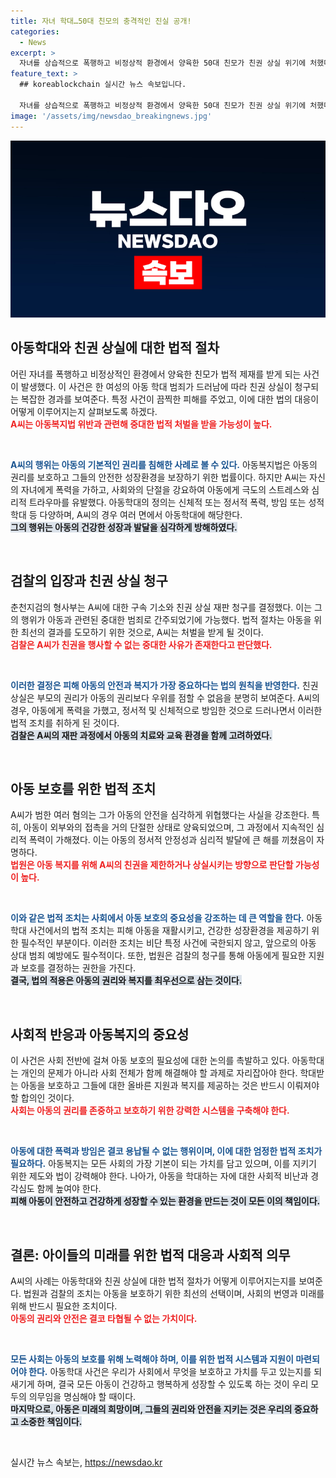 ```yaml
---
title: 자녀 학대…50대 친모의 충격적인 진실 공개!
categories:
  - News
excerpt: >
  자녀를 상습적으로 폭행하고 비정상적 환경에서 양육한 50대 친모가 친권 상실 위기에 처했다. 검찰은 아동학대 및 무고 혐의로 기소하며, 친권 제한을 청구했다. shocking 사건의 전말을 확인해보세요!
feature_text: >
  ## koreablockchain 실시간 뉴스 속보입니다.

  자녀를 상습적으로 폭행하고 비정상적 환경에서 양육한 50대 친모가 친권 상실 위기에 처했다. 검찰은 아동학대 및 무고 혐의로 기소하며, 친권 제한을 청구했다. shocking 사건의 전말을 확인해보세요!
image: '/assets/img/newsdao_breakingnews.jpg'
---
```


<p><img src="/assets/img/newsdao_breakingnews.jpg" alt="koreablockchain 속보" /></p>

<h2 data-ke-size="size26">아동학대와 친권 상실에 대한 법적 절차</h2>

<p data-ke-size="size16">어린 자녀를 폭행하고 비정상적인 환경에서 양육한 친모가 법적 제재를 받게 되는 사건이 발생했다. 이 사건은 한 여성의 아동 학대 범죄가 드러남에 따라 친권 상실이 청구되는 복잡한 경과를 보여준다. 특정 사건이 끔찍한 피해를 주었고, 이에 대한 법의 대응이 어떻게 이루어지는지 살펴보도록 하겠다.<br><b><span style="color: #ee2323;">A씨는 아동복지법 위반과 관련해 중대한 법적 처벌을 받을 가능성이 높다.</span></b></p>

<p data-ke-size="size16">&nbsp;</p>

<p><b><span style="color: #1a5490;">A씨의 행위는 아동의 기본적인 권리를 침해한 사례로 볼 수 있다.</span></b> 아동복지법은 아동의 권리를 보호하고 그들의 안전한 성장환경을 보장하기 위한 법률이다. 하지만 A씨는 자신의 자녀에게 폭력을 가하고, 사회와의 단절을 강요하여 아동에게 극도의 스트레스와 심리적 트라우마를 유발했다. 아동학대의 정의는 신체적 또는 정서적 폭력, 방임 또는 성적 학대 등 다양하며, A씨의 경우 여러 면에서 아동학대에 해당한다.<br><b><span style="background-color: #21538527;">그의 행위는 아동의 건강한 성장과 발달을 심각하게 방해하였다.</span></b></p>

<p data-ke-size="size16">&nbsp;</p>

<h2 data-ke-size="size26">검찰의 입장과 친권 상실 청구</h2>

<p data-ke-size="size16">춘천지검의 형사부는 A씨에 대한 구속 기소와 친권 상실 재판 청구를 결정했다. 이는 그의 행위가 아동과 관련된 중대한 범죄로 간주되었기에 가능했다. 법적 절차는 아동을 위한 최선의 결과를 도모하기 위한 것으로, A씨는 처벌을 받게 될 것이다.<br><b><span style="color: #ee2323;">검찰은 A씨가 친권을 행사할 수 없는 중대한 사유가 존재한다고 판단했다.</span></b></p>

<p data-ke-size="size16">&nbsp;</p>

<p><b><span style="color: #1a5490;">이러한 결정은 피해 아동의 안전과 복지가 가장 중요하다는 법의 원칙을 반영한다.</span></b> 친권 상실은 부모의 권리가 아동의 권리보다 우위를 점할 수 없음을 분명히 보여준다. A씨의 경우, 아동에게 폭력을 가했고, 정서적 및 신체적으로 방임한 것으로 드러나면서 이러한 법적 조치를 취하게 된 것이다. 
<br><b><span style="background-color: #21538527;">검찰은 A씨의 재판 과정에서 아동의 치료와 교육 환경을 함께 고려하였다.</span></b></p>

<p data-ke-size="size16">&nbsp;</p>

<h2 data-ke-size="size26">아동 보호를 위한 법적 조치</h2>

<p data-ke-size="size16">A씨가 범한 여러 혐의는 그가 아동의 안전을 심각하게 위협했다는 사실을 강조한다. 특히, 아동이 외부와의 접촉을 거의 단절한 상태로 양육되었으며, 그 과정에서 지속적인 심리적 폭력이 가해졌다. 이는 아동의 정서적 안정성과 심리적 발달에 큰 해를 끼쳤음이 자명하다.<br><b><span style="color: #ee2323;">법원은 아동 복지를 위해 A씨의 친권을 제한하거나 상실시키는 방향으로 판단할 가능성이 높다.</span></b></p>

<p data-ke-size="size16">&nbsp;</p>

<p><b><span style="color: #1a5490;">이와 같은 법적 조치는 사회에서 아동 보호의 중요성을 강조하는 데 큰 역할을 한다.</span></b> 아동학대 사건에서의 법적 조치는 피해 아동을 재활시키고, 건강한 성장환경을 제공하기 위한 필수적인 부분이다. 이러한 조치는 비단 특정 사건에 국한되지 않고, 앞으로의 아동 상대 범죄 예방에도 필수적이다. 또한, 법원은 검찰의 청구를 통해 아동에게 필요한 지원과 보호를 결정하는 권한을 가진다.<br><b><span style="background-color: #21538527;">결국, 법의 적용은 아동의 권리와 복지를 최우선으로 삼는 것이다.</span></b></p>

<p data-ke-size="size16">&nbsp;</p>

<h2 data-ke-size="size26">사회적 반응과 아동복지의 중요성</h2>

<p data-ke-size="size16">이 사건은 사회 전반에 걸쳐 아동 보호의 필요성에 대한 논의를 촉발하고 있다. 아동학대는 개인의 문제가 아니라 사회 전체가 함께 해결해야 할 과제로 자리잡아야 한다. 학대받는 아동을 보호하고 그들에 대한 올바른 지원과 복지를 제공하는 것은 반드시 이뤄져야 할 합의인 것이다.<br><b><span style="color: #ee2323;">사회는 아동의 권리를 존중하고 보호하기 위한 강력한 시스템을 구축해야 한다.</span></b></p>

<p data-ke-size="size16">&nbsp;</p>

<p><b><span style="color: #1a5490;">아동에 대한 폭력과 방임은 결코 용납될 수 없는 행위이며, 이에 대한 엄정한 법적 조치가 필요하다.</span></b> 아동복지는 모든 사회의 가장 기본이 되는 가치를 담고 있으며, 이를 지키기 위한 제도와 법이 강력해야 한다. 나아가, 아동을 학대하는 자에 대한 사회적 비난과 경각심도 함께 높여야 한다.<br><b><span style="background-color: #21538527;">피해 아동이 안전하고 건강하게 성장할 수 있는 환경을 만드는 것이 모든 이의 책임이다.</span></b></p>

<p data-ke-size="size16">&nbsp;</p>

<h2 data-ke-size="size26">결론: 아이들의 미래를 위한 법적 대응과 사회적 의무</h2>

<p data-ke-size="size16">A씨의 사례는 아동학대와 친권 상실에 대한 법적 절차가 어떻게 이루어지는지를 보여준다. 법원과 검찰의 조치는 아동을 보호하기 위한 최선의 선택이며, 사회의 번영과 미래를 위해 반드시 필요한 조치이다.<br><b><span style="color: #ee2323;">아동의 권리와 안전은 결코 타협될 수 없는 가치이다.</span></b></p>

<p data-ke-size="size16">&nbsp;</p>

<p><b><span style="color: #1a5490;">모든 사회는 아동의 보호를 위해 노력해야 하며, 이를 위한 법적 시스템과 지원이 마련되어야 한다.</span></b> 아동학대 사건은 우리가 사회에서 무엇을 보호하고 가치를 두고 있는지를 되새기게 하며, 결국 모든 아동이 건강하고 행복하게 성장할 수 있도록 하는 것이 우리 모두의 의무임을 명심해야 할 때이다.<br><b><span style="background-color: #21538527;">마지막으로, 아동은 미래의 희망이며, 그들의 권리와 안전을 지키는 것은 우리의 중요하고 소중한 책임이다.</span></b></p>

<p data-ke-size="size16">&nbsp;</p>
실시간 뉴스 속보는, <a href="https://newsdao.kr" rel="dofollow">https://newsdao.kr</a>


